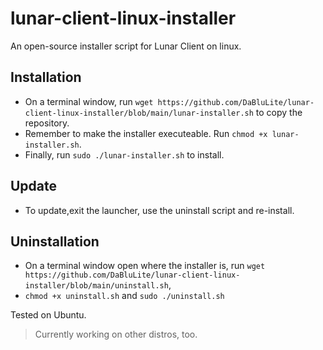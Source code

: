 # lunar-client-linux-installer
An open-source installer script for Lunar Client on linux.

## Installation
* On a terminal window, run `wget https://github.com/DaBluLite/lunar-client-linux-installer/blob/main/lunar-installer.sh` to copy the repository.
* Remember to make the installer executeable. Run `chmod +x lunar-installer.sh`.
* Finally, run `sudo ./lunar-installer.sh` to install.

## Update
* To update,exit the launcher, use the uninstall script and re-install.

## Uninstallation
* On a terminal window open where the installer is, run `wget https://github.com/DaBluLite/lunar-client-linux-installer/blob/main/uninstall.sh`,
* `chmod +x uninstall.sh` and `sudo ./uninstall.sh`

Tested on Ubuntu.

> Currently working on other distros, too.
